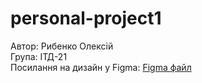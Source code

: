 # personal-project1 
Автор: Рибенко Олексій  
Група: ІТД-21  
Посилання на дизайн у Figma: [Figma файл](https://www.figma.com/design/xpfOuP04TRrDS53xZOt0gH/Full-E-Commerce-Website-UI-UX-Design--Community-?node-id=1-3&t=mOohPsPzuyoTGbBb-1)

